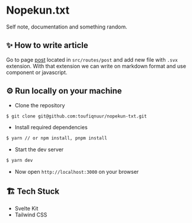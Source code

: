 # Nopekun.txt

Self note, documentation and something random.

## ✨ How to write article
Go to page [post](src/routes/post) located in `src/routes/post` and add new file with `.svx` extension. With that extension we can write on markdown format and use component or javascript.

## ⚙️ Run locally on your machine
- Clone the repository
```bash
$ git clone git@github.com:toufiqnuur/nopekun-txt.git
```
- Install required dependencies
```bash
$ yarn // or npm install, pnpm install
```
- Start the dev server
```bash
$ yarn dev
```
- Now open `http://localhost:3000` on your browser

## 🏗️ Tech Stuck
- Svelte Kit
- Tailwind CSS
